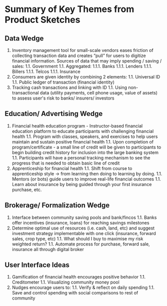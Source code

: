 # Summary of Key Themes from Product Sketches

## Data Wedge
1. Inventory management tool for small-scale vendors eases friction of collecting transaction data and creates “pull” for users to digitize financial information. Sources of data that may imply spending / saving / sales:
 1.1. Government
 1.1. Aggregated:
  1.1.1. Banks
  1.1.1. Lenders
  1.1.1. Billers
  1.1.1. Telcos
  1.1.1. Insurance
1. Consumers are given identity by combining 2 elements:
 1.1. Universal ID
 1.1. Public ledger of transaction (financial identity)
1. Tracking cash transactions and linking with ID
 1.1. Using non-transactional data (utility payments, cell phone usage, value of assets) to assess user's risk to banks/ insurers/ investors

## Education/ Advertising Wedge
1. Financial health education program - Instructor-based financial education platform to educate participants with challenging financial health
 1.1. Program with classes, speakers, and exercises to help users maintain and sustain positive financial health
 1.1. Upon completion of program/certificate - a small line of credit will be given to participants to begin building credit history for inclusion into the large banking system
 1.1. Participants will have a personal tracking mechanism to see the progress that is needed to obtain basic line of credit
1. Apprenticeship for financial health
 1.1. Shift from course to apprenticeship style → from learning then doing to learning by doing.
 1.1. Mentors (or bots) guide users to improve real-life financial outcomes
 1.1. Learn about insurance by being guided through your first insurance purchase, etc.

## Brokerage/ Formalization Wedge
1. Interface between community saving pools and bank/fincos
 1.1. Banks offer incentives (insurance, loans) for reaching savings milestones
1. Determine optimal use of resources (i.e. cash, land, etc) and suggest investment strategy implementable with one click (insurance, forward sales, crop type, etc)
 1.1. What should I buy to maximise my risk weighted return?
 1.1. Automate process for purchase, forward sale, insurance all through digital broker


## User Interface Ideas
1. Gamification of financial health encourages positive behavior
 1.1. Creditometer
 1.1. Visualizing community money pool
1. Nudges encourage users to:
 1.1. Verify & reflect on daily spending
 1.1. Save and control spending with social comparisons to rest of community


